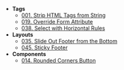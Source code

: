 - **Tags**
  - [001. Strip HTML Tags from String](tags/001-strip-html-tags-from-string.md)
  - [019. Override Form Attribute](tags/019-override-form-attribute.md)
  - [038. Select with Horizontal Rules](tags/038-hr-in-select.md)
- **Layouts**
  - [035. Slide Out Footer from the Bottom](layouts/035-slideout-reveal-footer.md)
  - [045. Sticky Footer](layouts/045-sticky-footer.md)
- **Components**
  - [014. Rounded Corners Button](components/014-rounded-corners-button.md)
